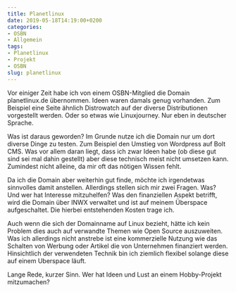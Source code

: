 ```yaml
---
title: Planetlinux
date: 2019-05-18T14:19:00+0200
categories:
- OSBN
- Allgemein
tags:
- Planetlinux
- Projekt
- OSBN
slug: planetlinux
---
```

Vor einiger Zeit habe ich von einem OSBN-Mitglied die Domain planetlinux.de übernommen. Ideen waren damals genug vorhanden. Zum Beispiel eine Seite ähnlich Distrowatch auf der diverse Distributionen vorgestellt werden. Oder so etwas wie Linuxjourney. Nur eben in deutscher Sprache.

Was ist daraus geworden? Im Grunde nutze ich die Domain nur um dort diverse Dinge zu testen. Zum Beispiel den Umstieg von Wordpress auf Bolt CMS. Was vor allem daran liegt, dass ich zwar Ideen habe (ob diese gut sind sei mal dahin gestellt) aber diese technisch meist nicht umsetzen kann. Zumindest nicht alleine, da mir oft das nötigen Wissen fehlt.

Da ich die Domain aber weiterhin gut finde, möchte ich irgendetwas sinnvolles damit anstellen. Allerdings stellen sich mir zwei Fragen. Was? Und wer hat Interesse mitzuhelfen? Was den finanziellen Aspekt betrifft, wird die Domain über INWX verwaltet und ist auf meinem Überspace aufgeschaltet. Die hierbei entstehenden Kosten trage ich.

Auch wenn die sich der Domainname auf Linux bezieht, hätte ich kein Problem dies auch auf verwandte Themen wie Open Source auszuweiten. Was ich allerdings nicht anstrebe ist eine kommerzielle Nutzung wie das Schalten von Werbung oder Artikel die von Unternehmen finanziert werden. Hinsichtlich der verwendeten Technik bin ich ziemlich flexibel solange diese auf einem Uberspace läuft.

Lange Rede, kurzer Sinn. Wer hat Ideen und Lust an einem Hobby-Projekt mitzumachen? 